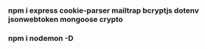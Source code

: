 ### npm i express cookie-parser mailtrap bcryptjs dotenv jsonwebtoken mongoose crypto
### npm i nodemon -D